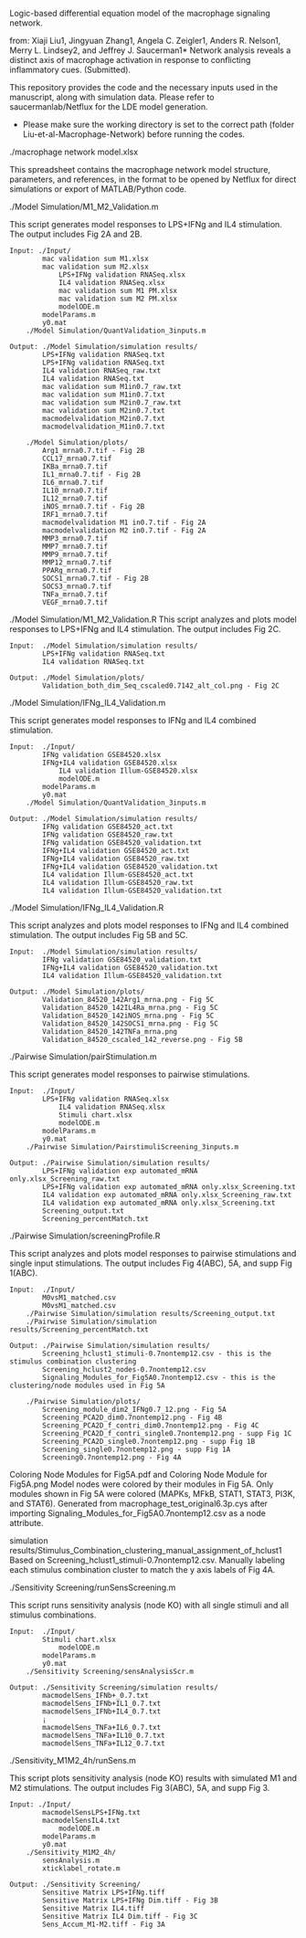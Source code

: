 Logic-based differential equation model of the macrophage signaling network.

from:
Xiaji Liu1, Jingyuan Zhang1, Angela C. Zeigler1, Anders R. Nelson1, Merry L. Lindsey2, and Jeffrey J. Saucerman1* Network analysis reveals a distinct axis of macrophage activation in response to conflicting inflammatory cues. (Submitted).

This repository provides the code and the necessary inputs used in the manuscript, along with simulation data. Please refer to saucermanlab/Netflux for the LDE model generation.

* Please make sure the working directory is set to the correct path (folder Liu-et-al-Macrophage-Network) before running the codes.

./macrophage network model.xlsx

This spreadsheet contains the macrophage network model structure, parameters, and references, in the format to be opened by Netflux for direct simulations or export of MATLAB/Python code.

./Model Simulation/M1_M2_Validation.m

This script generates model responses to LPS+IFNg and IL4 stimulation.
The output includes Fig 2A and 2B.

	Input: ./Input/
			mac validation sum M1.xlsx
			mac validation sum M2.xlsx
    			LPS+IFNg validation RNASeq.xlsx
    			IL4 validation RNASeq.xlsx
    			mac validation sum M1 PM.xlsx
    			mac validation sum M2 PM.xlsx
    			modelODE.m
			modelParams.m
			y0.mat
		./Model Simulation/QuantValidation_3inputs.m

	Output: ./Model Simulation/simulation results/
			LPS+IFNg validation RNASeq.txt
			LPS+IFNg validation RNASeq.txt
			IL4 validation RNASeq_raw.txt
			IL4 validation RNASeq.txt
			mac validation sum M1in0.7_raw.txt
			mac validation sum M1in0.7.txt
			mac validation sum M2in0.7_raw.txt
			mac validation sum M2in0.7.txt
			macmodelvalidation_M2in0.7.txt
			macmodelvalidation_M1in0.7.txt

		./Model Simulation/plots/
			Arg1_mrna0.7.tif - Fig 2B
			CCL17_mrna0.7.tif
			IKBa_mrna0.7.tif
			IL1_mrna0.7.tif - Fig 2B
			IL6_mrna0.7.tif
			IL10_mrna0.7.tif
			IL12_mrna0.7.tif
			iNOS_mrna0.7.tif - Fig 2B
			IRF1_mrna0.7.tif
			macmodelvalidation M1 in0.7.tif - Fig 2A
			macmodelvalidation M2 in0.7.tif - Fig 2A
			MMP3_mrna0.7.tif
			MMP7_mrna0.7.tif
			MMP9_mrna0.7.tif
			MMP12_mrna0.7.tif
			PPARg_mrna0.7.tif
			SOCS1_mrna0.7.tif - Fig 2B
			SOCS3_mrna0.7.tif
			TNFa_mrna0.7.tif
			VEGF_mrna0.7.tif

./Model Simulation/M1_M2_Validation.R
This script analyzes and plots model responses to LPS+IFNg and IL4 stimulation.
The output includes Fig 2C.

	Input: 	./Model Simulation/simulation results/
			LPS+IFNg validation RNASeq.txt
			IL4 validation RNASeq.txt

	Output: ./Model Simulation/plots/
			Validation_both_dim_Seq_cscaled0.7142_alt_col.png - Fig 2C


./Model Simulation/IFNg_IL4_Validation.m

This script generates model responses to IFNg and IL4 combined stimulation.

	Input: 	./Input/
			IFNg validation GSE84520.xlsx
			IFNg+IL4 validation GSE84520.xlsx
    			IL4 validation Illum-GSE84520.xlsx
    			modelODE.m
			modelParams.m
			y0.mat
		./Model Simulation/QuantValidation_3inputs.m

	Output: ./Model Simulation/simulation results/
			IFNg validation GSE84520_act.txt
			IFNg validation GSE84520_raw.txt
			IFNg validation GSE84520_validation.txt
			IFNg+IL4 validation GSE84520_act.txt
			IFNg+IL4 validation GSE84520_raw.txt
			IFNg+IL4 validation GSE84520_validation.txt
			IL4 validation Illum-GSE84520_act.txt
			IL4 validation Illum-GSE84520_raw.txt
			IL4 validation Illum-GSE84520_validation.txt

./Model Simulation/IFNg_IL4_Validation.R

This script analyzes and plots model responses to IFNg and IL4 combined stimulation.
The output includes Fig 5B and 5C.

	Input: 	./Model Simulation/simulation results/
			IFNg validation GSE84520_validation.txt
			IFNg+IL4 validation GSE84520_validation.txt
			IL4 validation Illum-GSE84520_validation.txt

	Output: ./Model Simulation/plots/
			Validation_84520_142Arg1_mrna.png - Fig 5C
			Validation_84520_142IL4Ra_mrna.png - Fig 5C
			Validation_84520_142iNOS_mrna.png - Fig 5C
			Validation_84520_142SOCS1_mrna.png - Fig 5C
			Validation_84520_142TNFa_mrna.png
			Validation_84520_cscaled_142_reverse.png - Fig 5B

./Pairwise Simulation/pairStimulation.m

This script generates model responses to pairwise stimulations.

	Input: 	./Input/
			LPS+IFNg validation RNASeq.xlsx
    			IL4 validation RNASeq.xlsx
     			Stimuli chart.xlsx
     			modelODE.m
			modelParams.m
			y0.mat
		./Pairwise Simulation/PairstimuliScreening_3inputs.m

	Output: ./Pairwise Simulation/simulation results/
			LPS+IFNg validation exp automated_mRNA only.xlsx_Screening_raw.txt
			LPS+IFNg validation exp automated_mRNA only.xlsx_Screening.txt
			IL4 validation exp automated_mRNA only.xlsx_Screening_raw.txt
			IL4 validation exp automated_mRNA only.xlsx_Screening.txt
			Screening_output.txt
			Screening_percentMatch.txt

./Pairwise Simulation/screeningProfile.R

This script analyzes and plots model responses to pairwise stimulations and single input stimulations.
The output includes Fig 4(ABC), 5A, and supp Fig 1(ABC).

	Input: 	./Input/
			M0vsM1_matched.csv
			M0vsM1_matched.csv
		./Pairwise Simulation/simulation results/Screening_output.txt
		./Pairwise Simulation/simulation results/Screening_percentMatch.txt

	Output: ./Pairwise Simulation/simulation results/
			Screening_hclust1_stimuli-0.7nontemp12.csv - this is the stimulus combination clustering
			Screening_hclust2_nodes-0.7nontemp12.csv
			Signaling_Modules_for_Fig5A0.7nontemp12.csv - this is the clustering/node modules used in Fig 5A

		./Pairwise Simulation/plots/
			Screening_module_dim2_IFNg0.7_12.png - Fig 5A
			Screening_PCA2D_dim0.7nontemp12.png - Fig 4B
			Screening_PCA2D_f_contri_dim0.7nontemp12.png - Fig 4C
			Screening_PCA2D_f_contri_single0.7nontemp12.png - supp Fig 1C
			Screening_PCA2D_single0.7nontemp12.png - supp Fig 1B
			Screening_single0.7nontemp12.png - supp Fig 1A
			Screening0.7nontemp12.png - Fig 4A

Coloring Node Modules for Fig5A.pdf and Coloring Node Module for Fig5A.png
	Model nodes were colored by their modules in Fig 5A. Only modules shown in Fig 5A were colored (MAPKs, MFkB, STAT1, STAT3, PI3K, and STAT6).
	Generated from macrophage_test_original6.3p.cys after importing Signaling_Modules_for_Fig5A0.7nontemp12.csv as a node attribute.

simulation results/Stimulus_Combination_clustering_manual_assignment_of_hclust1
	Based on Screening_hclust1_stimuli-0.7nontemp12.csv. Manually labeling each stimulus combination cluster to match the y axis labels of Fig 4A.

./Sensitivity Screening/runSensScreening.m

This script runs sensitivity analysis (node KO) with all single stimuli and all stimulus combinations.

	Input: 	./Input/
			Stimuli chart.xlsx
     			modelODE.m
			modelParams.m
			y0.mat
		./Sensitivity Screening/sensAnalysisScr.m

	Output: ./Sensitivity Screening/simulation results/
			macmodelSens_IFNb+_0.7.txt
			macmodelSens_IFNb+IL1_0.7.txt
			macmodelSens_IFNb+IL4_0.7.txt
			¡­
			macmodelSens_TNFa+IL6_0.7.txt
			macmodelSens_TNFa+IL10_0.7.txt
			macmodelSens_TNFa+IL12_0.7.txt


./Sensitivity_M1M2_4h/runSens.m

This script plots sensitivity analysis (node KO) results with simulated M1 and M2 stimulations.
The output includes Fig 3(ABC), 5A, and supp Fig 3.

	Input: ./Input/
			macmodelSensLPS+IFNg.txt
			macmodelSensIL4.txt
     			modelODE.m
			modelParams.m
			y0.mat
		./Sensitivity_M1M2_4h/
			sensAnalysis.m
			xticklabel_rotate.m

	Output: ./Sensitivity Screening/
			Sensitive Matrix LPS+IFNg.tiff
			Sensitive Matrix LPS+IFNg Dim.tiff - Fig 3B
			Sensitive Matrix IL4.tiff
			Sensitive Matrix IL4 Dim.tiff - Fig 3C
			Sens_Accum_M1-M2.tiff - Fig 3A
